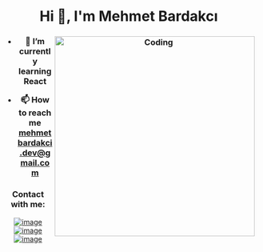 <h1 align="center">Hi 👋, I'm Mehmet Bardakcı</h1>
<h3 align="center"Jr. Frontend Developer</h3>
<img align="right" alt="Coding" width="400" src="https://miro.medium.com/max/724/1*nWQ_U5NKEfNeGCTfh_2-Mw.gif">


- 🌱 I’m currently learning **React**

- 📫 How to reach me **mehmetbardakci.dev@gmail.com**

<h3 align="center">Contact with me:</h3>
<div align="center">

[![image](https://img.shields.io/badge/LinkedIn-0077B5?style=for-the-badge&logo=linkedin&logoColor=white)](https://www.linkedin.com/in/mehmetbardakcii/)
[![image](https://img.shields.io/badge/Instagram-E4405F?style=for-the-badge&logo=instagram&logoColor=white)](https://www.instagram.com/1mehmetbardakci/)
[![image](https://img.shields.io/badge/Gmail-D14836?style=for-the-badge&logo=gmail&logoColor=white)](mailto:mehmetbardakci.dev@gmail.com)

